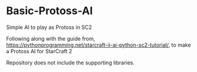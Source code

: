 # Basic-Protoss-AI
Simple AI to play as Protoss in SC2

Following along with the guide from, https://pythonprogramming.net/starcraft-ii-ai-python-sc2-tutorial/, to make a Protoss AI for StarCraft 2   

Repository does not include the supporting libraries.
